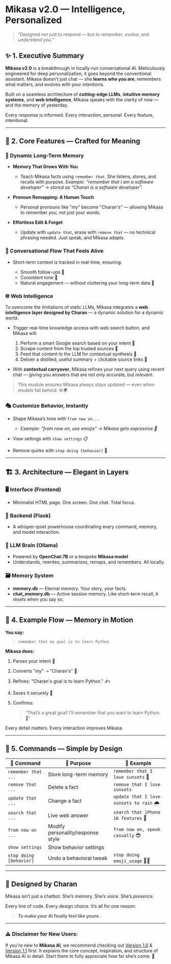 #  Mikasa v2.0 — Intelligence, Personalized

> “Designed not just to respond — but to *remember*, *evolve*, and *understand you.*”

## ✨ 1. Executive Summary

**Mikasa v2.0** is a breakthrough in locally-run conversational AI. Meticulously engineered for deep personalization, it goes beyond the conventional assistant. Mikasa doesn’t just chat — she **learns who you are**, remembers what matters, and evolves with your intentions.

Built on a seamless architecture of **cutting-edge LLMs**, **intuitive memory systems**, and **web intelligence**, Mikasa speaks with the clarity of now — and the memory of yesterday.

Every response is informed. Every interaction, personal. Every feature, intentional.

---

## 🌟 2. Core Features — Crafted for Meaning

### 🧠 Dynamic Long-Term Memory

* **Memory That Grows With You**

  * Teach Mikasa facts using `remember that`. She listens, stores, and recalls with purpose.
    *Example: “remember that I am a software developer” → stored as “Charan is a software developer”.*
* **Pronoun Remapping: A Human Touch**

  * Personal pronouns like "my" become "Charan's" — allowing Mikasa to remember *you*, not just your words.
* **Effortless Edit & Forget**

  * Update with `update that`, erase with `remove that` — no technical phrasing needed. Just speak, and Mikasa adapts.

### 🧾 Conversational Flow That Feels Alive

* Short-term context is tracked in real-time, ensuring:

  * Smooth follow-ups 🧩
  * Consistent tone 💬
  * Natural engagement — without cluttering your long-term data 🌿

### 🌐 Web Intelligence 

To overcome the limitations of static LLMs, Mikasa integrates a **web intelligence layer designed by Charan** — a dynamic solution for a dynamic world:

* Trigger real-time knowledge access with web search button, and Mikasa will:

  1. Perform a smart Google search based on your intent 🧭
  2. Scrape content from the top trusted sources 📄
  3. Feed that content to the LLM for contextual synthesis 🧠
  4. Deliver a distilled, useful summary + clickable source links 🔗

* With **contextual carryover**, Mikasa refines your next query using recent chat — giving you answers that are not only accurate, but *relevant*.

> This module ensures Mikasa always stays updated — even when models fall behind. ⚙️🌍

### 🎭 Customize Behavior, Instantly

* Shape Mikasa’s tone with `from now on...`

  * *Example: “from now on, use emojis” → Mikasa gets expressive 🥰*
* View settings with `show settings` 📋
* Remove quirks with `stop doing [behavior]` 🚫

---

## 🏗️ 3. Architecture — Elegant in Layers

### 🖥️ Interface (Frontend)

* Minimalist HTML page. One screen. One chat. Total focus.

### 🔄 Backend (Flask)

* A whisper-quiet powerhouse coordinating every command, memory, and model interaction.

### 🧠 LLM Brain (Ollama)

* Powered by **OpenChat:7B** or a bespoke **Mikasa model**
* Understands, rewrites, summarizes, remaps, and remembers. All locally.

### 🗃️ Memory System

* **memory.db** — Eternal memory. Your story, your facts.
* **chat\_memory.db** — Active session memory. Like short-term recall, it resets when you say so.

---

## 📌 4. Example Flow — Memory in Motion

**You say:**

> `remember that my goal is to learn Python`

**Mikasa does:**

1. Parses your intent 🎯
2. Converts "my" ➝ "Charan's" 🔁
3. Refines: "Charan's goal is to learn Python." ✍️
4. Saves it securely 🧷
5. Confirms:

   > “That’s a great goal! I’ll remember that you want to learn Python. 🐍”

Every detail matters. Every interaction improves Mikasa.

---

## 🧰 5. Commands — Simple by Design

| 🧾 Command              | 🌟 Purpose                        | 🧪 Example                               |
| ----------------------- | --------------------------------- | ---------------------------------------- |
| `remember that ...`     | Store long-term memory            | `remember that I love sunsets` 🌇        |
| `remove that ...`       | Delete a fact                     | `remove that I love sunsets`             |
| `update that ...`       | Change a fact                     | `update that I love sunsets to rain` 🌧️ |
| `search that ...`       | Live web answer                   | `search that iPhone 16 features` 📱      |
| `from now on ...`       | Modify personality/response style | `from now on, speak casually` 😎         |
| `show settings`         | Show behavior settings            |                                          |
| `stop doing [behavior]` | Undo a behavioral tweak           | `stop doing emoji_usage` 🙅‍♀️           |

---

## 🧡 Designed by Charan

Mikasa isn’t just a chatbot. She’s memory. She’s voice. She’s *presence.*

Every line of code. Every design choice. It’s all for one reason:

> **To make your AI finally feel like *yours*.**

---
### ⚠️ Disclaimer for New Users:

If you're new to **Mikasa AI**, we recommend checking out [Version 1.0](https://github.com/CharanKonchada/Mikasa-AI-Version-1.0) & [Version 1.1](https://github.com/CharanKonchada/Mikasa-AI-Version-1.1) first. It explains the core concept, inspiration, and structure of Mikasa AI in detail. Start there to fully appreciate how far she’s come. 💖
